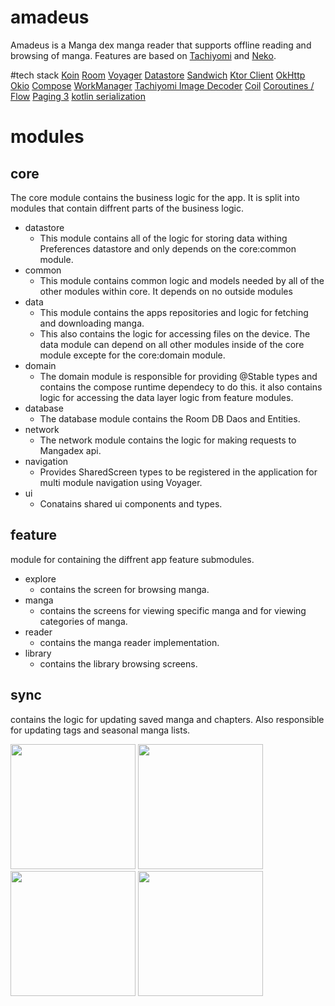 # amadeus
Amadeus is a Manga dex manga reader that supports offline reading and browsing of manga.
Features are based on [Tachiyomi]("https://tachiyomi.org/") and [Neko]("https://tachiyomi.org/forks/Neko/"). 

#tech stack
 [Koin](https://insert-koin.io/)
 [Room]("https://developer.android.com/jetpack/androidx/releases/room")
 [Voyager]("https://voyager.adriel.cafe/")
 [Datastore]("https://developer.android.com/jetpack/androidx/releases/datastore")
 [Sandwich]("https://github.com/skydoves/sandwich")
 [Ktor Client]("https://ktor.io/")
 [OkHttp]("https://square.github.io/okhttp/")
 [Okio]("https://square.github.io/okio/")
 [Compose]("https://developer.android.com/jetpack/compose")
 [WorkManager]("https://developer.android.com/topic/libraries/architecture/workmanager")
 [Tachiyomi Image Decoder]("https://github.com/tachiyomiorg/image-decoder")
 [Coil]("https://coil-kt.github.io/coil/")
 [Coroutines / Flow]("https://kotlinlang.org/docs/coroutines-overview.html")
 [Paging 3]("https://developer.android.com/topic/libraries/architecture/paging/v3-overview")
 [kotlin serialization]("https://kotlinlang.org/docs/serialization.html")

# modules
## core 
The core module contains the business logic for the app. It is split into modules that contain diffrent parts of the business logic.
- datastore
  - This module contains all of the logic for storing data withing Preferences datastore and only depends on the core:common module.
- common
  - This module contains common logic and models needed by all of the other modules within core. It depends on no outside modules
- data
  - This module contains the apps repositories and logic for fetching and downloading manga.
  - This also contains the logic for accessing files on the device. The data module can depend on all other modules inside of the core module excepte for the core:domain module.
- domain
  - The domain module is responsible for providing @Stable types and contains the compose runtime dependecy to do this. it also contains logic for accessing the data layer logic from feature modules.
- database
  - The database module contains the Room DB Daos and Entities.
- network
    - The network module contains the logic for making requests to Mangadex api.
- navigation
  - Provides SharedScreen types to be registered in the application for multi module navigation using Voyager.
- ui
  - Conatains shared ui components and types.

## feature
module for containing the diffrent app feature submodules.
- explore
  - contains the screen for browsing manga.
- manga
  - contains the screens for viewing specific manga and for viewing categories of manga.
- reader
  - contains the manga reader implementation.
- library
  - contains the library browsing screens.
## sync
contains the logic for updating saved manga and chapters. Also responsible for updating tags and seasonal manga lists.



<img src="https://github.com/SilvVF/amadeus/assets/98186105/fe8a3c5f-6bdf-4a1e-8372-4d72ebac3f9a" width='200'>
<img src="https://github.com/SilvVF/amadeus/assets/98186105/11e93865-a300-44a3-8bb2-cdf7d4b81ae1" width='200'>
<img src=https://github.com/SilvVF/amadeus/assets/98186105/4d49452b-3ea2-43f0-b5fc-f382e80f7b19" width='200'>
<img src="https://github.com/SilvVF/amadeus/assets/98186105/89b942e8-f0d4-46ed-bd34-cbded5324479" width='200'>
